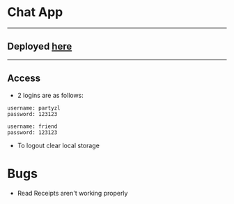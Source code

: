 # Chat App
---
## Deployed [here](https://my-fake-slack.netlify.app/)
---
## Access
- 2 logins are as follows: 
```
username: partyzl
password: 123123

username: friend
password: 123123
```

- To logout clear local storage  

# Bugs
- Read Receipts aren't working properly
